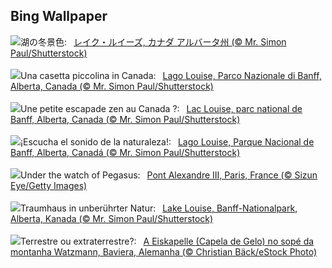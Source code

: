 ## Bing Wallpaper
![](https://www.bing.com/th?id=OHR.LakeLouise_JA-JP5881267112_UHD.jpg&w=1000)湖の冬景色:&nbsp;&ensp;[レイク・ルイーズ, カナダ アルバータ州 (© Mr. Simon Paul/Shutterstock)](https://www.bing.com/th?id=OHR.LakeLouise_JA-JP5881267112_UHD.jpg)
<br><br/>
![](https://www.bing.com/th?id=OHR.LakeLouise_IT-IT5093605505_UHD.jpg&w=1000)Una casetta piccolina in Canada:&nbsp;&ensp;[Lago Louise, Parco Nazionale di Banff, Alberta, Canada (© Mr. Simon Paul/Shutterstock)](https://www.bing.com/th?id=OHR.LakeLouise_IT-IT5093605505_UHD.jpg)
<br><br/>
![](https://www.bing.com/th?id=OHR.LakeLouise_FR-FR3546637527_UHD.jpg&w=1000)Une petite escapade zen au Canada ?:&nbsp;&ensp;[Lac Louise, parc national de Banff, Alberta, Canada (© Mr. Simon Paul/Shutterstock)](https://www.bing.com/th?id=OHR.LakeLouise_FR-FR3546637527_UHD.jpg)
<br><br/>
![](https://www.bing.com/th?id=OHR.LakeLouise_ES-ES1691998822_UHD.jpg&w=1000)¡Escucha el sonido de la naturaleza!:&nbsp;&ensp;[Lago Louise, Parque Nacional de Banff, Alberta, Canadá (© Mr. Simon Paul/Shutterstock)](https://www.bing.com/th?id=OHR.LakeLouise_ES-ES1691998822_UHD.jpg)
<br><br/>
![](https://www.bing.com/th?id=OHR.ParisBridge_EN-GB8372523882_UHD.jpg&w=1000)Under the watch of Pegasus:&nbsp;&ensp;[Pont Alexandre III, Paris, France (© Sizun Eye/Getty Images)](https://www.bing.com/th?id=OHR.ParisBridge_EN-GB8372523882_UHD.jpg)
<br><br/>
![](https://www.bing.com/th?id=OHR.LakeLouise_DE-DE3736207762_UHD.jpg&w=1000)Traumhaus in unberührter Natur:&nbsp;&ensp;[Lake Louise, Banff-Nationalpark, Alberta, Kanada (© Mr. Simon Paul/Shutterstock)](https://www.bing.com/th?id=OHR.LakeLouise_DE-DE3736207762_UHD.jpg)
<br><br/>
![](https://www.bing.com/th?id=OHR.IceChapel_PT-BR9970254317_UHD.jpg&w=1000)Terrestre ou extraterrestre?:&nbsp;&ensp;[A Eiskapelle (Capela de Gelo) no sopé da montanha Watzmann, Baviera, Alemanha (© Christian Bäck/eStock Photo)](https://www.bing.com/th?id=OHR.IceChapel_PT-BR9970254317_UHD.jpg)
<br><br/>
